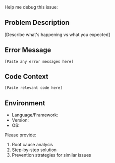 Help me debug this issue:

## Problem Description
[Describe what's happening vs what you expected]

## Error Message
```
[Paste any error messages here]
```

## Code Context
```
[Paste relevant code here]
```

## Environment
- Language/Framework: 
- Version: 
- OS: 

Please provide:
1. Root cause analysis
2. Step-by-step solution
3. Prevention strategies for similar issues

